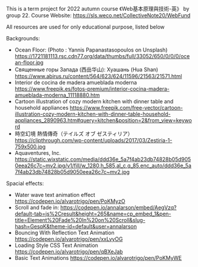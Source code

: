 This is a term project for 2022 autumn course 《Web基本原理與技術-英》 by group 22.
Course Website: https://sls.weco.net/CollectiveNote20/WebFund

All resources are used for only educational purpose, listed below

Backgrounds:
* Ocean Floor: (Photo : Yannis Papanastasopoulos on Unsplash) https://1721181113.rsc.cdn77.org/data/thumbs/full/33052/650/0/0/0/ocean-floor.jpg
* Священные горы Запада (西岳华山): Хуашань (Hua Shan) https://www.abirus.ru/content/564/623/624/11596/21563/21571.html
* Interior de cocina de madera amueblada moderna https://www.freepik.es/fotos-premium/interior-cocina-madera-amueblada-moderna_11118880.htm
* Cartoon illustration of cozy modern kitchen with dinner table and household appliances https://www.freepik.com/free-vector/cartoon-illustration-cozy-modern-kitchen-with-dinner-table-household-appliances_2890963.htm#query=kitchen&position=2&from_view=keyword
* 時空幻境 熱情傳奇（テイルズ オブ ゼスティリア）https://clipthrough.com/wp-content/uploads/2017/03/Zestiria-1-759x500.jpg
* Aquaventures, Inc. https://static.wixstatic.com/media/ddd36e_5a7f4ab23db74828b05d9050eea26c7c~mv2.jpg/v1/fill/w_1280,h_585,al_c,q_85,enc_auto/ddd36e_5a7f4ab23db74828b05d9050eea26c7c~mv2.jpg

Spacial effects:
* Water wave text animation effect https://codepen.io/alvarotrigo/pen/PoKMyzO
* Scroll and fade in: https://codepen.io/annalarson/embed/AegVzq?default-tab=js%2Cresult&height=265&name=cp_embed_1&pen-title=Element%20Fade%20In%20on%20Scroll&slug-hash=GesqK&theme-id=default&user=annalarson
* Bouncing With Reflection Text Animation https://codepen.io/alvarotrigo/pen/xxLvyOG
* Loading Style CSS Text Animation https://codepen.io/alvarotrigo/pen/qBXeJab
* Basic Text Animations https://codepen.io/alvarotrigo/pen/PoKMyWE


